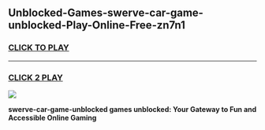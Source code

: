 
## Unblocked-Games-swerve-car-game-unblocked-Play-Online-Free-zn7n1
<h3>
<a href="https://premium76.site?title=swerve-car-game-unblocked&ref=26A">CLICK TO PLAY</a></h3>
<hr>

<h3>
<a href="https://premium76.site?title=swerve-car-game-unblocked&ref=26A">CLICK 2 PLAY</a>
  
</h3>

<a href="https://premium76.site?title=swerve-car-game-unblocked&ref=26A"><img src="https://clearcache.store/games.png"></a>


**swerve-car-game-unblocked games unblocked: Your Gateway to Fun and Accessible Online Gaming**
